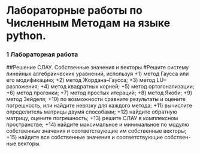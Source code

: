 # Лабораторные работы по Численным Методам на языке python.

### 1 Лабораторная работа
##Решение СЛАУ. Собственные значения и векторы
#Решите систему линейных алгебраических уравнений, используя
+1) метод Гаусса или его модификацию;
+2) метод Жордана–Гаусса;
+3) метод LU–разложения;
+4) метод квадратных корней;
+5) метод ортогонализации;
+6) метод прогонки;
+7) метод простых итераций;
+8) метод Якоби;
+9) метод Зейделя;
+10) по возможности сравните результаты и оцените погрешность, или найдите невязку для каждого метода;
+11) вычислите определитель матрицы двумя способами;
+12) найдите обратную матрицу, оцените погрешность;
+13) решите СЛАУ в комплексном пространстве;
+14) найдите максимальное и минимальное по модулю собственные значения и соответствующие им собственные векторы;
+15) найдите все собственные значения и соответствующие собствен-
ные векторы.
